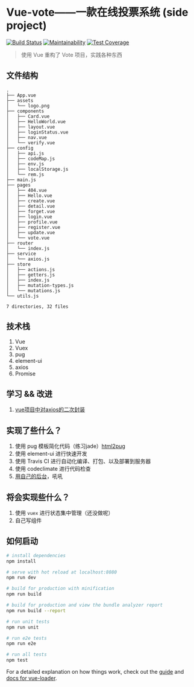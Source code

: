 # Vue-vote——一款在线投票系统 (side project)

[![Build Status](https://travis-ci.org/Raoul1996/vue-vote.svg?branch=master)](https://travis-ci.org/Raoul1996/vue-vote)
[![Maintainability](https://api.codeclimate.com/v1/badges/b68da294651f58e8d2f7/maintainability)](https://codeclimate.com/github/Raoul1996/vue-vote/maintainability)
[![Test Coverage](https://api.codeclimate.com/v1/badges/b68da294651f58e8d2f7/test_coverage)](https://codeclimate.com/github/Raoul1996/vue-vote/test_coverage)

> 使用 Vue 重构了 Vote 项目，实践各种东西

## 文件结构
```
.
├── App.vue
├── assets
│   └── logo.png
├── components
│   ├── Card.vue
│   ├── HelloWorld.vue
│   ├── layout.vue
│   ├── loginStatus.vue
│   ├── nav.vue
│   └── verify.vue
├── config
│   ├── api.js
│   ├── codeMap.js
│   ├── env.js
│   ├── localStorage.js
│   └── rem.js
├── main.js
├── pages
│   ├── 404.vue
│   ├── Hello.vue
│   ├── create.vue
│   ├── detail.vue
│   ├── forget.vue
│   ├── login.vue
│   ├── profile.vue
│   ├── register.vue
│   ├── update.vue
│   └── vote.vue
├── router
│   └── index.js
├── service
│   └── axios.js
├── store
│   ├── actions.js
│   ├── getters.js
│   ├── index.js
│   ├── mutation-types.js
│   └── mutations.js
└── utils.js

7 directories, 32 files

```
## 技术栈

1. Vue
2. Vuex
3. pug
4. element-ui
5. axios
6. Promise

## 学习 && 改进
1. [vue项目中对axios的二次封装](https://juejin.im/post/5a293e50f265da432153f190)
## 实现了些什么？

1. 使用 pug 模板简化代码（练习jade）[html2pug](http://html2jade.vida.io/)
2. 使用 element-ui 进行快速开发
3. 使用 Travis CI 进行自动化编译、打包、以及部署到服务器
4. 使用 codeclimate 进行代码检查
5. [用自己的后台](https://github.com/Raoul1996/koa-vote)，吼吼

## 将会实现些什么？

1. 使用 `vuex` 进行状态集中管理（还没做呢）
2. 自己写组件

## 如何启动

``` bash
# install dependencies
npm install

# serve with hot reload at localhost:8080
npm run dev

# build for production with minification
npm run build

# build for production and view the bundle analyzer report
npm run build --report

# run unit tests
npm run unit

# run e2e tests
npm run e2e

# run all tests
npm test
```

For a detailed explanation on how things work, check out the [guide](http://vuejs-templates.github.io/webpack/) and [docs for vue-loader](http://vuejs.github.io/vue-loader).
